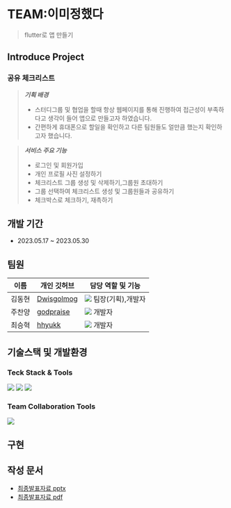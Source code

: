 # TEAM:이미정했다
> flutter로 앱 만들기
## Introduce Project
### 공유 체크리스트
> **_기획 배경_**
> - 스터디그룹 및 협업을 할때 항상 웹페이지를 통해 진행하여 접근성이 부족하다고 생각이 들어 앱으로 만들고자 하였습니다.
> - 간편하게 휴대폰으로 할일을 확인하고 다른 팀원들도 얼만큼 했는지 확인하고자 했습니다.

> **_서비스 주요 기능_**  
> - 로그인 및 회원가입
> - 개인 프로필 사진 설정하기
> - 체크리스트 그룹 생성 및 삭제하기,그룹원 초대하기
> - 그룹 선택하여 체크리스트 생성 및 그룹원들과 공유하기
> - 체크박스로 체크하기, 재촉하기

## 개발 기간
- 2023.05.17 ~ 2023.05.30

## 팀원
| 이름   | 개인 깃허브                                     | 담당 역할 및 기능                                                                                                                                          |
| ------ | ----------------------------------------------- | ---------------------------------------------------------------------------------------------------------------------------------------------------------- |
| 김동현 | [Dwisgolmog](https://github.com/Dwisgolmog) | <img src="https://img.shields.io/badge/developer-blue?style=flat"> 팀장(기획),개발자                                                                                           |
| 주찬양 | [godpraise](https://github.com/godpraise)           | <img src="https://img.shields.io/badge/developer-blue?style=flat"> 개발자               |
| 최승혁 | [hhyukk](https://github.com/hhyukk)         | <img src="https://img.shields.io/badge/developer-blue?style=flat"> 개발자                                                          |

## 기술스택 및 개발환경
### Teck Stack & Tools
<div>
  <img src="https://img.shields.io/badge/flutter-02569B?style=for-the-badge&logo=flutter&logoColor=white">
  <img src="https://img.shields.io/badge/Android Studio-3DDC84?style=for-the-badge&logo=Android Studio&logoColor=white"/>
  <img src="https://img.shields.io/badge/Firebase-FFCA28?style=for-the-badge&logo=firebase&logoColor=black"/>
</div>

### Team Collaboration Tools
<div>
  <img src="https://img.shields.io/badge/GitHub-181717?style=for-the-badge&logo=github&logoColor=white">
</div>

## 구현

## 작성 문서
- [최종발표자료 pptx](https://github.com/Dwisgolmog/checkList/files/12471175/default.pptx)
- [최종발표자료 pdf](https://github.com/Dwisgolmog/checkList/files/14108044/1.pdf)
